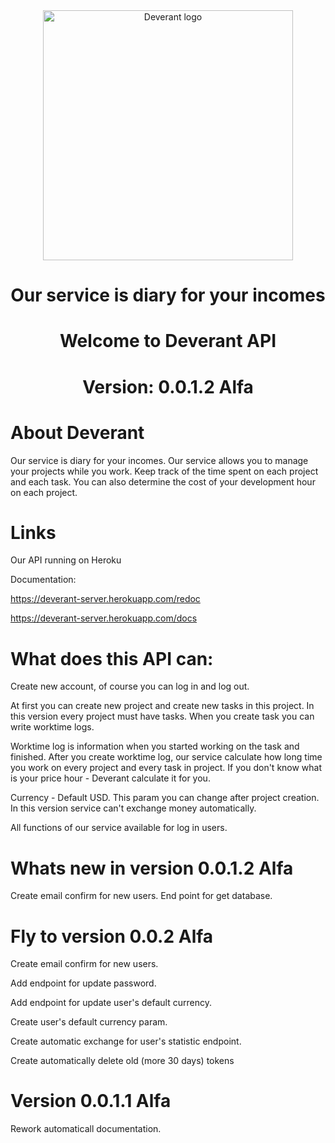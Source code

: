 <div align="center">
  <img alt="Deverant logo" src="https://i.postimg.cc/wvhDZTPn/Deverant.png" width="400px" />

  # Our service is diary for your incomes
  # Welcome to Deverant API
  # Version: 0.0.1.2 Alfa
</div>

# About Deverant
Our service is diary for your incomes. Our service allows you to manage your projects while you work. Keep track of the time spent on each project and each task. You can also determine the cost of your development hour on each project.
# Links
Our API running on Heroku

Documentation:

https://deverant-server.herokuapp.com/redoc

https://deverant-server.herokuapp.com/docs

# What does this API can:
Create new account, of course you can log in and log out.

At first you can create new project and create new tasks in this project. In this version every project must have tasks. When you create task you can write worktime logs. 

Worktime log is information when you started working on the task and finished. After you create worktime log, our service calculate how long time you work on every project and every task in project. If you don't know what is your price hour - Deverant calculate it for you.

Currency - Default USD. This param you can change after project creation. In this version service can't exchange money automatically.

All functions of our service available for log in users.

# Whats new in version 0.0.1.2 Alfa

Create email confirm for new users. 
End point for get database.

# Fly to version 0.0.2 Alfa
Create email confirm for new users. 

Add endpoint for update password. 

Add endpoint for update user's default currency.

Create user's default currency param.

Create automatic exchange for user's statistic endpoint.

Create automatically delete old (more 30 days) tokens

# Version 0.0.1.1 Alfa

Rework automaticall documentation.